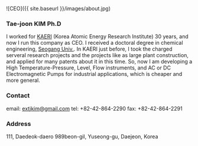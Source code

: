 
![CEO]({{ site.baseurl }}/images/about.jpg)

### Tae-joon KIM Ph.D

I worked for [KAERI](http://www.kaeri.re.kr:8080/english/) (Korea Atomic Energy Research Institute) 30 years, and now I run this company as CEO. I received a doctoral degree in chemical engineering, [Seogang Univ.](http://wwwe.sogang.ac.kr/). In KAERI just before, I took the charged serveral research projects and the projects like as large plant construction, and applied for many patents about it in this time. So, now I am developing a High Temperature-Pressure, Level, Flow instruments, and AC or DC Electromagnetic Pumps for industrial applications, which is cheaper and more general.

### Contact

email:	[extjkim@gmail.com](mailto:extjkim@gmail.com)
tel:	+82-42-864-2290
fax:	+82-42-864-2291

### Address

111, Daedeok-daero 989beon-gil, Yuseong-gu, Daejeon, Korea
